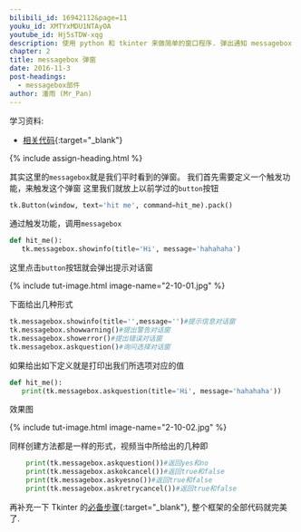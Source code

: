 ```yaml
---
bilibili_id: 16942112&page=11
youku_id: XMTYxMDU1NTAyOA
youtube_id: Hj5sTDW-xqg
description: 使用 python 和 tkinter 来做简单的窗口程序. 弹出通知 messagebox 练习.
chapter: 2
title: messagebox 弹窗
date: 2016-11-3
post-headings:
  - messagebox部件
author: 潘雨 (Mr_Pan)
---
```


学习资料:
  * [相关代码](https://github.com/unitytutorial/tutorials/blob/master/tkinterTUT/tk11_msgbox.py){:target="_blank"}



{% include assign-heading.html %}

其实这里的`messagebox`就是我们平时看到的弹窗。
我们首先需要定义一个触发功能，来触发这个弹窗
这里我们就放上以前学过的`button`按钮

```python
tk.Button(window, text='hit me', command=hit_me).pack()
```

通过触发功能，调用`messagebox`

```python
def hit_me():
   tk.messagebox.showinfo(title='Hi', message='hahahaha')
```

这里点击`button`按钮就会弹出提示对话窗

{% include tut-image.html image-name="2-10-01.jpg" %}

下面给出几种形式

```python
tk.messagebox.showinfo(title='',message='')#提示信息对话窗
tk.messagebox.showwarning()#提出警告对话窗
tk.messagebox.showerror()#提出错误对话窗
tk.messagebox.askquestion()#询问选择对话窗
```

如果给出如下定义就是打印出我们所选项对应的值

```python
def hit_me():
   print(tk.messagebox.askquestion(title='Hi', message='hahahaha'))
```

效果图

{% include tut-image.html image-name="2-10-02.jpg" %}

同样创建方法都是一样的形式，视频当中所给出的几种即

```python
    print(tk.messagebox.askquestion())#返回yes和no
    print(tk.messagebox.askokcancel())#返回true和false
    print(tk.messagebox.askyesno())#返回true和false
    print(tk.messagebox.askretrycancel())#返回true和false
```

再补充一下 Tkinter 的[必备步骤](https://github.com/unitytutorial/tutorials/blob/master/tkinterTUT/tk11_msgbox.py){:target="_blank"},
整个框架的全部代码就完美了.